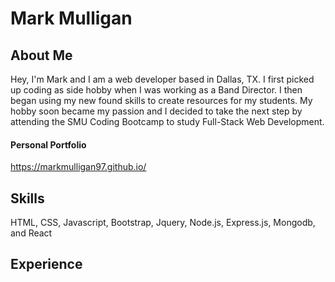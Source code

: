 # Mark Mulligan

## About Me
Hey, I'm Mark and I am a web developer based in Dallas, TX. 
I first picked up coding as side hobby when I was working as a Band Director. I then began using
my new found skills to create resources for my students. My hobby soon became my passion and I
decided to take the next step by attending the SMU Coding Bootcamp to study Full-Stack Web Development.

#### Personal Portfolio
https://markmulligan97.github.io/

## Skills
HTML, CSS, Javascript, Bootstrap, Jquery, Node.js, Express.js, Mongodb, and React

## Experience